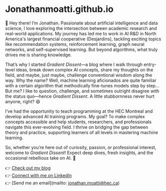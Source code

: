 # Jonathanmoatti.github.io

👋 Hey there! I’m Jonathan. Passionate about artificial intelligence and data science, I love exploring the intersection between academic research and real-world applications. My journey has led me to work in AI R&D in North America's largest financial cooperative (Desjardins), tackling exciting topics like recommendation systems, reinforcement learning, graph neural networks, and self-supervised learning. But beyond algorithms, what truly drives me is sharing knowledge.  

That’s why I started *Gradient Dissent*—a blog where I walk through entry-level ideas, break down complex AI concepts, share my thoughts on the field, and maybe, just maybe, challenge conventional wisdom along the way.  Why the name? Well, machine learning aficionados are quite familiar with a certain algorithm that methodically fine-tunes models step by step... But me? I like to question, challenge, and sometimes outright disagree with the status quo—hence *Gradient Dissent*. A little stubbornness never hurt anyone, right? 😄  

I’ve had the opportunity to teach programming at the HEC Montreal and develop advanced AI training programs. My goal? To make complex concepts accessible and help students, researchers, and professionals navigate this ever-evolving field. I thrive on bridging the gap between theory and practice, supporting learners of all levels in mastering machine learning.  

So, whether you’re here out of curiosity, passion, or professional interest, welcome to *Gradient Dissent*! Expect deep dives, fresh insights, and the occasional rebellious take on AI. 🚀  

👉 [Check out my blog](https://jonathanmoatti.github.io/)  
👉 [Connect with me on LinkedIn](https://www.linkedin.com/in/jonathan-moatti/)  
👉 [Send me an email](mailto: jonathan.moatti@hec.ca)
